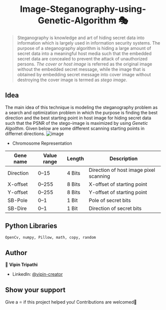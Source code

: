 # 

<h1 align="center">Image-Steganography-using-Genetic-Algorithm 🎭</h1>

> Steganography is knowledge and art of hiding secret data into information which is largely used in information security systems. The purpose of a steganography algorithm is hiding a large amount of secret data into a meaningful host media such that the embedded secret data are concealed to prevent the attack of unauthorized persons. *The cover or host image* is referred as the original image without the embedded secret message, while the image that is obtained by embedding secret message into cover image without destroying the cover image is termed as *stego image*.

## Idea 
 The main idea of this technique is modeling the steganography problem as a search and optimization problem in which the purpose is finding the best direction and the best starting point in host image for hiding secret data such that the PSNR of the stego-image is maximized by using *Genetic Algoithm*.
Given below are some different scanning starting points in differnet directions.
 ![image](https://user-images.githubusercontent.com/59695863/169637275-13c85a99-5a73-4f25-8f00-3fae3042d27f.png)
 
 - Chromosome Representation
 
| Gene name | Value range | Length | Description |
| ------------- | ------------- | ------------- | ------------- |
| Direction | 0–15 | 4 Bits | Direction of host image pixel scanning |
| X-offset | 0–255 | 8 Bits | X-offset of starting point |
| Y-offset | 0–255 | 8 Bits | Y-offset of starting point |
| SB-Pole | 0–1 |1 Bit | Pole of secret bits |
| SB-Dire | 0–1 |1 Bit | Direction of secret bits |



## Python Libraries 

```sh
OpenCv, numpy, Pillow, math, copy, random
```

## Author

👤 **Vipin Tripathi**

* LinkedIn: [@vipin-creator](https://linkedin.com/in/vipin-creator)

## Show your support

Give a ⭐️ if this project helped you!
Contributions are welcomed🤗


